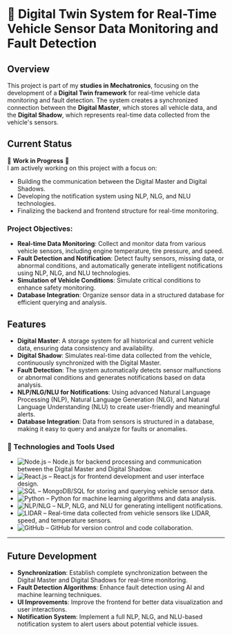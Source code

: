 # 🚗 Digital Twin System for Real-Time Vehicle Sensor Data Monitoring and Fault Detection

## Overview
This project is part of my **studies in Mechatronics**, focusing on the development of a **Digital Twin framework** for real-time vehicle data monitoring and fault detection. The system creates a synchronized connection between the **Digital Master**, which stores all vehicle data, and the **Digital Shadow**, which represents real-time data collected from the vehicle's sensors.

## Current Status
🚧 **Work in Progress** 🚧  
I am actively working on this project with a focus on:
- Building the communication between the Digital Master and Digital Shadows.
- Developing the notification system using NLP, NLG, and NLU technologies.
- Finalizing the backend and frontend structure for real-time monitoring.

### Project Objectives:
- **Real-time Data Monitoring**: Collect and monitor data from various vehicle sensors, including engine temperature, tire pressure, and speed.
- **Fault Detection and Notification**: Detect faulty sensors, missing data, or abnormal conditions, and automatically generate intelligent notifications using NLP, NLG, and NLU technologies.
- **Simulation of Vehicle Conditions**: Simulate critical conditions to enhance safety monitoring.
- **Database Integration**: Organize sensor data in a structured database for efficient querying and analysis.

## Features
- **Digital Master**: A storage system for all historical and current vehicle data, ensuring data consistency and availability.
- **Digital Shadow**: Simulates real-time data collected from the vehicle, continuously synchronized with the Digital Master.
- **Fault Detection**: The system automatically detects sensor malfunctions or abnormal conditions and generates notifications based on data analysis.
- **NLP/NLG/NLU for Notifications**: Using advanced Natural Language Processing (NLP), Natural Language Generation (NLG), and Natural Language Understanding (NLU) to create user-friendly and meaningful alerts.
- **Database Integration**: Data from sensors is structured in a database, making it easy to query and analyze for faults or anomalies.


### 🔧 Technologies and Tools Used

- ![Node.js](https://img.shields.io/badge/Node.js-v16.13.0-green?style=flat-square) – Node.js for backend processing and communication between the Digital Master and Digital Shadow.
- ![React.js](https://img.shields.io/badge/React-v18.2.0-blue?style=flat-square) – React.js for frontend development and user interface design.
- ![SQL](https://img.shields.io/badge/SQL-Database-orange?style=flat-square) – MongoDB/SQL for storing and querying vehicle sensor data.
- ![Python](https://img.shields.io/badge/Python-v3.10-yellow?style=flat-square) – Python for machine learning algorithms and data analysis.
- ![NLP/NLG](https://img.shields.io/badge/NLP/NLG-Natural_Language_Tech-purple?style=flat-square) – NLP, NLG, and NLU for generating intelligent notifications.
- ![LIDAR](https://img.shields.io/badge/LIDAR-SensorData-lightgrey?style=flat-square) – Real-time data collected from vehicle sensors like LIDAR, speed, and temperature sensors.
- ![GitHub](https://img.shields.io/badge/GitHub-VersionControl-black?style=flat-square) – GitHub for version control and code collaboration.

---

## Future Development
- **Synchronization**: Establish complete synchronization between the Digital Master and Digital Shadows for real-time monitoring.
- **Fault Detection Algorithms**: Enhance fault detection using AI and machine learning techniques.
- **UI Improvements**: Improve the frontend for better data visualization and user interactions.
- **Notification System**: Implement a full NLP, NLG, and NLU-based notification system to alert users about potential vehicle issues.
